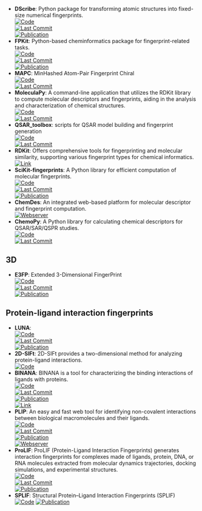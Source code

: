 - **DScribe**: Python package for transforming atomic structures into fixed-size numerical fingerprints.  
	[![Code](https://img.shields.io/github/stars/SINGROUP/dscribe?style=for-the-badge&logo=github)](https://github.com/SINGROUP/dscribe)  
	[![Last Commit](https://img.shields.io/github/last-commit/SINGROUP/dscribe?style=for-the-badge&logo=github)](https://github.com/SINGROUP/dscribe)  
	[![Publication](https://img.shields.io/badge/Publication-Citations:445-blue?style=for-the-badge&logo=bookstack)](https://doi.org/10.1016/j.cpc.2019.106949)  
- **FPKit**: Python-based cheminformatics package for fingerprint-related tasks.  
	[![Code](https://img.shields.io/github/stars/davidbajusz/fpkit?style=for-the-badge&logo=github)](https://github.com/davidbajusz/fpkit)  
	[![Last Commit](https://img.shields.io/github/last-commit/davidbajusz/fpkit?style=for-the-badge&logo=github)](https://github.com/davidbajusz/fpkit)  
	[![Publication](https://img.shields.io/badge/Publication-Citations:79-blue?style=for-the-badge&logo=bookstack)](https://doi.org/10.1186/s13321-018-0302-y)  
- **MAPC**: MinHashed Atom-Pair Fingerprint Chiral  
	[![Code](https://img.shields.io/github/stars/reymond-group/mapchiral?style=for-the-badge&logo=github)](https://github.com/reymond-group/mapchiral)  
	[![Last Commit](https://img.shields.io/github/last-commit/reymond-group/mapchiral?style=for-the-badge&logo=github)](https://github.com/reymond-group/mapchiral)  
- **MoleculaPy**: A command-line application that utilizes the RDKit library to compute molecular descriptors and fingerprints, aiding in the analysis and characterization of chemical structures.  
	[![Code](https://img.shields.io/github/stars/kamilpytlak/MoleculaPy?style=for-the-badge&logo=github)](https://github.com/kamilpytlak/MoleculaPy)  
	[![Last Commit](https://img.shields.io/github/last-commit/kamilpytlak/MoleculaPy?style=for-the-badge&logo=github)](https://github.com/kamilpytlak/MoleculaPy)  
- **QSAR_toolbox**: scripts for QSAR model building and fingerprint generation  
	[![Code](https://img.shields.io/github/stars/iwatobipen/QSAR_TOOLBOX?style=for-the-badge&logo=github)](https://github.com/iwatobipen/QSAR_TOOLBOX)  
	[![Last Commit](https://img.shields.io/github/last-commit/iwatobipen/QSAR_TOOLBOX?style=for-the-badge&logo=github)](https://github.com/iwatobipen/QSAR_TOOLBOX)  
- **RDKit**: Offers comprehensive tools for fingerprinting and molecular similarity, supporting various fingerprint types for chemical informatics.  
	[![Link](https://img.shields.io/badge/Link-offline-red?style=for-the-badge&logo=xamarin&logoColor=red)](https://www.rdkit.org/docs/GettingStartedInPython.html#fingerprinting-and-molecular-similarity)  
- **SciKit-fingerprints**: A Python library for efficient computation of molecular fingerprints.  
	[![Code](https://img.shields.io/github/stars/scikit-fingerprints/scikit-fingerprints?style=for-the-badge&logo=github)](https://github.com/scikit-fingerprints/scikit-fingerprints/tree/SoftwareX_submission_v1.6.1)  
	[![Last Commit](https://img.shields.io/github/last-commit/scikit-fingerprints/scikit-fingerprints?style=for-the-badge&logo=github)](https://github.com/scikit-fingerprints/scikit-fingerprints/tree/SoftwareX_submission_v1.6.1)  
	[![Publication](https://img.shields.io/badge/Publication-Citations:0-blue?style=for-the-badge&logo=bookstack)](https://doi.org/10.48550/arXiv.2407.13291)  
- **ChemDes**: An integrated web-based platform for molecular descriptor and fingerprint computation.  
	[![Webserver](https://img.shields.io/badge/Webserver-offline-red?style=for-the-badge&logo=xamarin&logoColor=red)](http://www.scbdd.com/chemdes/)  
- **ChemoPy**: A Python library for calculating chemical descriptors for QSAR/SAR/QSPR studies.  
	[![Code](https://img.shields.io/github/stars/ifyoungnet/Chemopy?style=for-the-badge&logo=github)](https://github.com/ifyoungnet/Chemopy?tab=readme-ov-file)  
	[![Last Commit](https://img.shields.io/github/last-commit/ifyoungnet/Chemopy?style=for-the-badge&logo=github)](https://github.com/ifyoungnet/Chemopy?tab=readme-ov-file)  

## **3D**
- **E3FP**: Extended 3-Dimensional FingerPrint  
	[![Code](https://img.shields.io/github/stars/keiserlab/e3fp?style=for-the-badge&logo=github)](https://github.com/keiserlab/e3fp)  
	[![Last Commit](https://img.shields.io/github/last-commit/keiserlab/e3fp?style=for-the-badge&logo=github)](https://github.com/keiserlab/e3fp)  
	[![Publication](https://img.shields.io/badge/Publication-Citations:77-blue?style=for-the-badge&logo=bookstack)](http://dx.doi.org/10.1021/acs.jmedchem.7b00696)  

## **Protein-ligand interaction fingerprints**
- **LUNA**:   
	[![Code](https://img.shields.io/github/stars/keiserlab/LUNA?style=for-the-badge&logo=github)](https://github.com/keiserlab/LUNA)  
	[![Last Commit](https://img.shields.io/github/last-commit/keiserlab/LUNA?style=for-the-badge&logo=github)](https://github.com/keiserlab/LUNA)  
	[![Publication](https://img.shields.io/badge/Publication-Citations:4-blue?style=for-the-badge&logo=bookstack)](https://doi.org/10.1101/2022.05.25.493419)  
- **2D-SIFt**: 2D-SIFt provides a two-dimensional method for analyzing protein-ligand interactions.  
	[![Code](https://img.shields.io/badge/Code)](https://bitbucket.org/zchl/sift2d/src/master/)
- **BINANA**: BINANA is a tool for characterizing the binding interactions of ligands with proteins.  
	[![Code](https://img.shields.io/github/stars/durrantlab/binana?style=for-the-badge&logo=github)](https://github.com/durrantlab/binana/)  
	[![Last Commit](https://img.shields.io/github/last-commit/durrantlab/binana?style=for-the-badge&logo=github)](https://github.com/durrantlab/binana/)  
	[![Publication](https://img.shields.io/badge/Publication-Citations:191-blue?style=for-the-badge&logo=bookstack)](https://doi.org/10.1016%2Fj.jmgm.2011.01.004)  
	[![Link](https://img.shields.io/badge/Link-online-brightgreen?style=for-the-badge&logo=cachet&logoColor=65FF8F)](https://durrantlab.pitt.edu/binana-download/)  
- **PLIP**: An easy and fast web tool for identifying non-covalent interactions between biological macromolecules and their ligands.  
	[![Code](https://img.shields.io/github/stars/pharmai/plip?style=for-the-badge&logo=github)](https://github.com/pharmai/plip)  
	[![Last Commit](https://img.shields.io/github/last-commit/pharmai/plip?style=for-the-badge&logo=github)](https://github.com/pharmai/plip)  
	[![Publication](https://img.shields.io/badge/Publication-Citations:876-blue?style=for-the-badge&logo=bookstack)](https://doi.org/10.1093/nar/gkab294)  
	[![Webserver](https://img.shields.io/badge/Webserver-offline-red?style=for-the-badge&logo=xamarin&logoColor=red)](https://plip-tool.biotec.tu-dresden.de/plip-web/plip/index)  
- **ProLIF**: ProLIF (Protein-Ligand Interaction Fingerprints) generates interaction fingerprints for complexes made of ligands, protein, DNA, or RNA molecules extracted from molecular dynamics trajectories, docking simulations, and experimental structures.  
	[![Code](https://img.shields.io/github/stars/chemosim-lab/ProLIF?style=for-the-badge&logo=github)](https://github.com/chemosim-lab/ProLIF)  
	[![Last Commit](https://img.shields.io/github/last-commit/chemosim-lab/ProLIF?style=for-the-badge&logo=github)](https://github.com/chemosim-lab/ProLIF)  
	[![Publication](https://img.shields.io/badge/Publication-Citations:131-blue?style=for-the-badge&logo=bookstack)](https://doi.org/10.1186/s13321-021-00548-6)  
- **SPLIF**: Structural Protein–Ligand Interaction Fingerprints (SPLIF)  
	[![Code](https://img.shields.io/badge/Code)](https://oddt.readthedocs.io/en/latest/rst/oddt.html#oddt.fingerprints.SPLIF)
	[![Publication](https://img.shields.io/badge/Publication-Citations:125-blue?style=for-the-badge&logo=bookstack)](https://doi.org/10.1021%2Fci500319f)  
